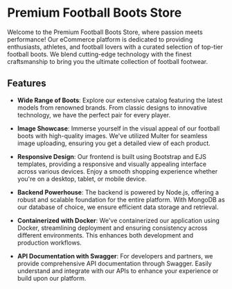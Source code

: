 # Premium Football Boots Store

Welcome to the Premium Football Boots Store, where passion meets performance! Our eCommerce platform is dedicated to providing enthusiasts, athletes, and football lovers with a curated selection of top-tier football boots. We blend cutting-edge technology with the finest craftsmanship to bring you the ultimate collection of football footwear.

## Features

- **Wide Range of Boots**: Explore our extensive catalog featuring the latest models from renowned brands. From classic designs to innovative technology, we have the perfect pair for every player.

- **Image Showcase**: Immerse yourself in the visual appeal of our football boots with high-quality images. We've utilized Multer for seamless image uploading, ensuring you get a detailed view of each product.

- **Responsive Design**: Our frontend is built using Bootstrap and EJS templates, providing a responsive and visually appealing interface across various devices. Enjoy a smooth shopping experience whether you're on a desktop, tablet, or mobile device.

- **Backend Powerhouse**: The backend is powered by Node.js, offering a robust and scalable foundation for the entire platform. With MongoDB as our database of choice, we ensure efficient data storage and retrieval.

- **Containerized with Docker**: We've containerized our application using Docker, streamlining deployment and ensuring consistency across different environments. This enhances both development and production workflows.

- **API Documentation with Swagger**: For developers and partners, we provide comprehensive API documentation through Swagger. Easily understand and integrate with our APIs to enhance your experience or build upon our platform.

